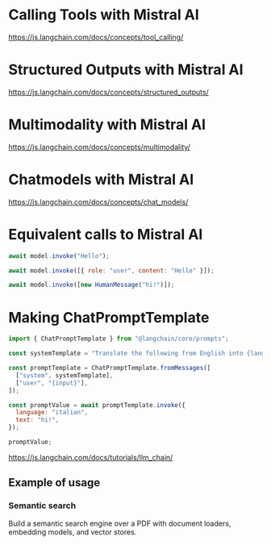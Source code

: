 # Calling Tools with Mistral AI

https://js.langchain.com/docs/concepts/tool_calling/

# Structured Outputs with Mistral AI

https://js.langchain.com/docs/concepts/structured_outputs/

# Multimodality with Mistral AI

https://js.langchain.com/docs/concepts/multimodality/

# Chatmodels with Mistral AI

https://js.langchain.com/docs/concepts/chat_models/

# Equivalent calls to Mistral AI

```js
await model.invoke("Hello");

await model.invoke([{ role: "user", content: "Hello" }]);

await model.invoke([new HumanMessage("hi!")]);
```

# Making ChatPromptTemplate

```js
import { ChatPromptTemplate } from "@langchain/core/prompts";

const systemTemplate = "Translate the following from English into {language}";

const promptTemplate = ChatPromptTemplate.fromMessages([
  ["system", systemTemplate],
  ["user", "{input}"],
]);

const promptValue = await promptTemplate.invoke({
  language: "italian",
  text: "hi!",
});

promptValue;

```

https://js.langchain.com/docs/tutorials/llm_chain/

## Example of usage

### Semantic search
Build a semantic search engine over a PDF with document loaders, embedding models, and vector stores.

